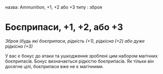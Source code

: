 назва: Ammunition, +1, +2 або +3 типу : зброя

# Боєприпаси, +1, +2, або +3
_Зброя (будь які боєприпаси, рідкість (+1), рідкісна (+2) або дуже рідкісна (+3)_

У вас є бонус до атаки та ушкодження зроблені цим набором магічних боєприпасів. Бонус визначається рідкістю боєприпасів. Як тільки він досягне цілі, боєприпаси вже не є магічними. 